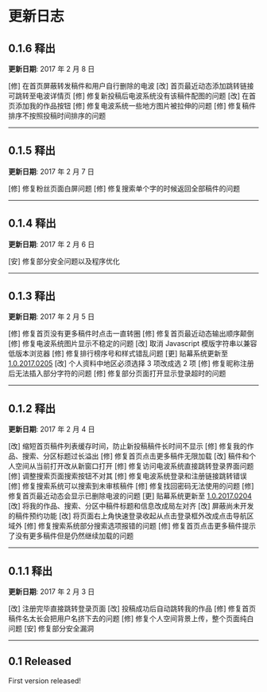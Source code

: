 # 更新日志

## 0.1.6 释出

**更新日期**: 2017 年 2 月 8 日

[修] 在首页屏蔽转发稿件和用户自行删除的电波
[改] 首页最近动态添加跳转链接可跳转至电波详情页
[修] 修复新投稿后电波系统没有该稿件配图的问题
[改] 在首页添加我的作品按钮
[修] 修复电波系统一些地方图片被拉伸的问题
[修] 修复稿件排序不按照投稿时间排序的问题

-----

## 0.1.5 释出

**更新日期**: 2017 年 2 月 7 日

[修] 修复粉丝页面白屏问题
[修] 修复搜索单个字的时候返回全部稿件的问题

-----

## 0.1.4 释出

**更新日期**: 2017 年 2 月 6 日

[安] 修复部分安全问题以及程序优化

-----

## 0.1.3 释出

**更新日期**: 2017 年 2 月 5 日

[修] 修复首页没有更多稿件时点击一直转圈
[修] 修复首页最近动态输出顺序颠倒
[修] 修复电波系统图片显示不稳定的问题
[改] 取消 Javascript 模版字符串以兼容低版本浏览器
[修] 修复排行榜序号和样式错乱问题
[更] 贴幕系统更新至 [1.0.2017.0205](http://www.acgdraw.com/js/acgdraw/tiemu.changelog.txt)
[改] 个人资料中地区必须选择 3 项改成选 2 项
[修] 修复昵称注册后无法插入部分字符的问题
[修] 修复部分页面打开显示登录超时的问题

-----

## 0.1.2 释出

**更新日期**: 2017 年 2 月 4 日

[改] 缩短首页稿件列表缓存时间，防止新投稿稿件长时间不显示
[修] 修复我的作品、搜索、分区标题过长溢出
[修] 修复首页点击更多稿件无限加载
[改] 稿件和个人空间从当前打开改从新窗口打开
[修] 修复访问电波系统直接跳转登录界面问题
[修] 调整搜索页面搜索按钮不对其
[修] 修复电波系统登录和注册链接跳转错误
[修] 修复搜索系统可以搜索到未审核稿件
[修] 修复找回密码无法使用的问题
[修] 修复首页最近动态会显示已删除电波的问题
[更] 贴幕系统更新至 [1.0.2017.0204](http://www.acgdraw.com/js/acgdraw/tiemu.changelog.txt)
[改] 将我的作品、搜索、分区中稿件标题和信息改成局左对齐
[改] 屏蔽尚未开发的稿件预约功能
[改] 将页面右上角快速登录收起从点击登录框外改成点击导航区域外
[修] 修复搜索系统部分搜索选项报错的问题
[修] 修复首页点击更多稿件提示了没有更多稿件但是仍然继续加载的问题

-----

## 0.1.1 释出

**更新日期**: 2017 年 2 月 3 日

[改] 注册完毕直接跳转登录页面
[改] 投稿成功后自动跳转我的作品
[修] 修复首页稿件名太长会把用户名挤下去的问题
[修] 修复个人空间背景上传，整个页面纯白问题
[安] 修复部分安全漏洞

-----

## 0.1 Released

First version released!
